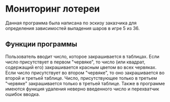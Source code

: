 Мониторинг лотереи
======
Данная программа была написана по эскизу заказчика для определения зависимостей выпадения шаров в игре 5 из 36.

Функции программы
---------
Пользователь вводит число, которое закрашивается в таблицах. Если число присутствует в первом "червяке", то число (или квадрат, содержащий его) закрашивается красным цветом во всех червяках.
Если число присутствует во втором "червяке", то оно закрашивается во второй и третьей таблице. Число, присутствующее только в третьем "червяке" закрашивается только в третьей таблице.
Также в программе имеются функция удаления неверно введенного число и перехватчик ошибок вводка.
